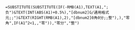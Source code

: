 
	=SUBSTITUTE(SUBSTITUTE(IF(-RMB(A1),TEXT(A1,";负")&TEXT(INT(ABS(A1)+0.5%),"[dbnum2]G/通用格式元;;")&TEXT(RIGHT(RMB(A1),2),"[dbnum2]0角0分;;整"),),"零角",IF(A1^2<1,,"零")),"零分","整")